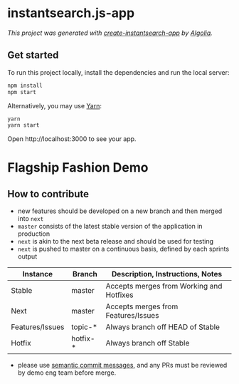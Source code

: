 # instantsearch.js-app

_This project was generated with [create-instantsearch-app](https://github.com/algolia/create-instantsearch-app) by [Algolia](https://algolia.com)._

## Get started

To run this project locally, install the dependencies and run the local server:

```sh
npm install
npm start
```

Alternatively, you may use [Yarn](https://http://yarnpkg.com/):

```sh
yarn
yarn start
```

Open http://localhost:3000 to see your app.
# Flagship Fashion Demo

## How to contribute

- new features should be developed on a new branch and then merged into `next`
- `master` consists of the latest stable version of the application in production
- `next` is akin to the next beta release and should be used for testing
- `next` is pushed to master on a continuous basis, defined by each sprints output

<table>
  <thead>
    <tr>
      <th>Instance</th>
      <th>Branch</th>
      <th>Description, Instructions, Notes</th>
    </tr>
  </thead>
  <tbody>
    <tr>
      <td>Stable</td>
      <td>master</td>
      <td>Accepts merges from Working and Hotfixes</td>
    </tr>
    <tr>
      <td>Next</td>
      <td>master</td>
      <td>Accepts merges from Features/Issues</td>
    </tr>
    <tr>
      <td>Features/Issues</td>
      <td>topic-*</td>
      <td>Always branch off HEAD of Stable</td>
    </tr>
    <tr>
      <td>Hotfix</td>
      <td>hotfix-*</td>
      <td>Always branch off Stable</td>
    </tr>
  </tbody>
</table>


- please use [semantic commit messages](https://www.conventionalcommits.org), and any PRs must be reviewed by demo eng team before merge.

